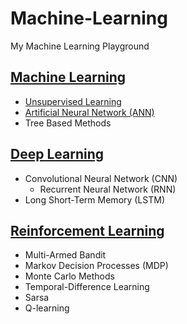 # Machine-Learning  
My Machine Learning Playground  
  
## [Machine Learning](https://github.com/DonghaoQiao/Machine-Learning/tree/master/Machine%20Learning)  
* [Unsupervised Learning](https://github.com/DonghaoQiao/Machine-Learning/tree/master/Machine%20Learning/Unsupervised%20Learning)  
* [Artificial Neural Network (ANN)](https://github.com/DonghaoQiao/Machine-Learning/blob/master/Machine%20Learning/Perceptron%26Adaline.py)  
* Tree Based Methods  
  
## [Deep Learning](https://github.com/DonghaoQiao/Machine-Learning/tree/master/Deep%20Learning)  
* Convolutional Neural Network (CNN)  
  * Recurrent Neural Network (RNN)  
* Long Short-Term Memory (LSTM)  
  
## [Reinforcement Learning](https://github.com/DonghaoQiao/Machine-Learning/tree/master/Reinforcement%20Learning)  
* Multi-Armed Bandit  
* Markov Decision Processes (MDP)  
* Monte Carlo Methods  
* Temporal-Difference Learning  
* Sarsa  
* Q-learning  
